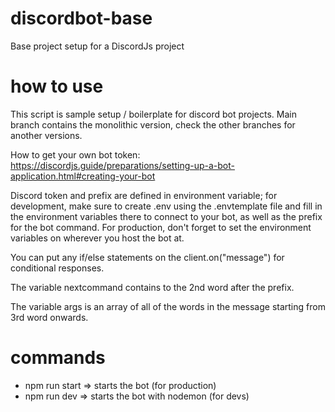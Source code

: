 # discordbot-base
Base project setup for a DiscordJs project

# how to use
This script is sample setup / boilerplate for discord bot projects.
Main branch contains the monolithic version, check the other branches for another versions.

How to get your own bot token: https://discordjs.guide/preparations/setting-up-a-bot-application.html#creating-your-bot

Discord token and prefix are defined in environment variable; for development, make sure to create .env using the .envtemplate file and fill in the environment variables there to connect to your bot, as well as the prefix for the bot command. For production, don't forget to set the environment variables on wherever you host the bot at.

You can put any if/else statements on the client.on("message") for conditional responses.

The variable nextcommand contains to the 2nd word after the prefix.

The variable args is an array of all of the words in the message starting from 3rd word onwards.

# commands
- npm run start => starts the bot (for production)
- npm run dev => starts the bot with nodemon (for devs)
